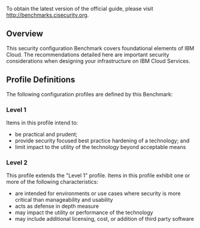 To obtain the latest version of the official guide, please visit http://benchmarks.cisecurity.org.

## Overview

This security configuration Benchmark covers foundational elements of IBM Cloud. The
recommendations detailed here are important security considerations when designing
your infrastructure on IBM Cloud Services.

## Profile Definitions

The following configuration profiles are defined by this Benchmark:

### Level 1

Items in this profile intend to:
- be practical and prudent;
- provide security focused best practice hardening of a technology; and
- limit impact to the utility of the technology beyond acceptable means

### Level 2

This profile extends the "Level 1" profile. Items in this profile exhibit one or more of
the following characteristics:

- are intended for environments or use cases where security is more critical
  than manageability and usability
- acts as defense in depth measure
- may impact the utility or performance of the technology
- may include additional licensing, cost, or addition of third party software
